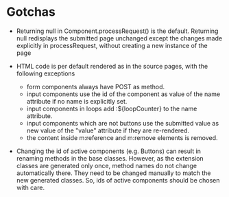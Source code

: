 Gotchas
=======

- Returning null in Component.processRequest() is the default. 
  Returning null redisplays the submitted page unchanged except the changes made explicitly in processRequest,
  without creating a new instance of the page
  
- HTML code is per default rendered as in the source pages, with the following exceptions
  - form components always have POST as method.
  - input components use the id of the component as value of the name attribute if no name is explicitly set.
  - input components in loops add :${loopCounter} to the name attribute.
  - input components which are not buttons use the submitted value as new value of the "value" attribute
    if they are re-rendered.
  - the content inside m:reference and m:remove elements is removed.
  
- Changing the id of active components (e.g. Buttons) can result in renaming methods in the base classes.
  However, as the extension classes are generated only once, method names do not change automatically there.
  They need to be changed manually to match the new generated classes.
  So, ids of active components should be chosen with care.